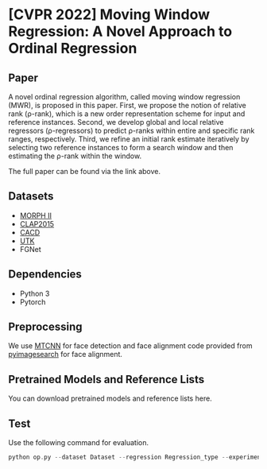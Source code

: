 [CVPR 2022] Moving Window Regression: A Novel Approach to Ordinal Regression
=============================================================================

Paper
-----------------------------------------------------------------------------
<!--[Moving Window Regression: A Novel Approach to Ordinal Regression]()-->
A novel ordinal regression algorithm, called moving window regression (MWR), is proposed in this paper. First, we propose the notion of relative rank (ρ-rank), which is a new order representation scheme for input and reference instances. Second, we develop global and local relative regressors (ρ-regressors) to predict ρ-ranks within entire and specific rank ranges, respectively. Third, we refine an initial rank estimate iteratively by selecting two reference instances to form a search window and then estimating the ρ-rank within the window. 

The full paper can be found via the link above.

<!--Please cite our paper if you use our code or dataset:-->

Datasets
-----------------------------------------------------------------------------
* [MORPH II](https://uncw.edu/oic/tech/morph.html)
* [CLAP2015](https://chalearnlap.cvc.uab.cat/dataset/18/description/)
* [CACD](https://bcsiriuschen.github.io/CARC/)
* [UTK](https://susanqq.github.io/UTKFace/)
* FGNet

Dependencies
-----------------------------------------------------------------------------
* Python 3
* Pytorch

Preprocessing
-----------------------------------------------------------------------------
We use [MTCNN](https://github.com/ipazc/mtcnn) for face detection and face alignment code provided from [pyimagesearch](https://pyimagesearch.com/2017/05/22/face-alignment-with-opencv-and-python/) for face alignment.

Pretrained Models and Reference Lists
-----------------------------------------------------------------------------
You can download pretrained models and reference lists here.

Test
-----------------------------------------------------------------------------
Use the following command for evaluation.
```c
python op.py --dataset Dataset --regression Regression_type --experiment_setting Experimental_setting --im_path Image_path
```


